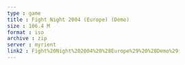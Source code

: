 ```yaml
---
type : game
title : Fight Night 2004 (Europe) (Demo)
size : 106.4 M
format : iso
archive : zip
server : myrient
link2 : Fight%20Night%202004%20%28Europe%29%20%28Demo%29
---
```

